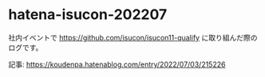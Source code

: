 # hatena-isucon-202207

社内イベントで https://github.com/isucon/isucon11-qualify に取り組んだ際のログです。

記事: https://koudenpa.hatenablog.com/entry/2022/07/03/215226
